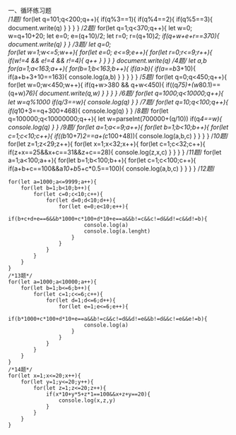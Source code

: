  一、循环练习题       
        /*1题*/
    for(let q=101;q<200;q++){
        if(q%3==1){
            if(q%4==2){
                if(q%5==3){
                    document.write(q)
                }
            }
        }
    }
        /*2题*/
    for(let q=1;q<370;q++){
        let w=0; w=q+10+20;
            let e=0; e=(q+10)/2;
                let r=0; r=(q+10)*2;
                    if(q+w+e+r==370){
                        document.write(q)
                    }
                }
       /*3题*/
    let q=0;   
        for(let w=1;w<=5;w++){
            for(let e=0; e<=9;e++){
                for(let r=0;r<=9;r++){
                    if(w!=4 && e!=4 && r!=4){
                      q++
                    }
                }
            }
        }
        document.write(q)
    /*4题*/
    let a,b
    for(a=1;a<163;a++){
        for(b=1;b<163;b++){
            if(a>b){
                if(a==b*3+10){
                    if(a+b+3+10==163){
                        console.log(a,b)
                    }
                }
            }
        }
    }
    /*5题*/
    for(let q=0;q<450;q++){
        for(let w=0;w<450;w++){
            if(q+w>380 && q+w<450){
                if((q*75)+(w*80.1)==(q+w)*76){
                    document.write(q,w)
                }
            }
        }
    }
    /*6题*/
    for(let q=1000;q<10000;q++){
        let w=q%1000
        if(q/3==w){
            console.log(q)
        }
    }
    /*7题*/
        for(let q=10;q<100;q++){
            if(q*10+3==q+300+468){
                console.log(q)
            }
        }
    /*8题*/
    for(let q=100000;q<10000000;q++){
        let w=parseInt(700000+(q/10))
        if(q*4==w){
            console.log(q)
        }
    }
    /*9题*/
    for(let a=1;a<=9;a++){
        for(let b=1;b<10;b++){
            for(let c=1;c<10;c++){
                if((b*10+7)*2==a+(c*100+48)){
                    console.log(a,b,c)
                }
            }
        }
    }
    /*10题*/
    for(let z=1;z<29;z++){
        for(let x=1;x<32;x++){
            for(let c=1;c<32;c++){
                if(z+x==25&&x+c==31&&z+c==28){
                    console.log(z,x,c)
                }
            }
        }
    }
    /*11题*/
    for(let a=1;a<100;a++){
        for(let b=1;b<100;b++){
            for(let c=1;c<100;c++){
                if(a+b+c==100&&a*10+b*5+c*0.5==100){
                    console.log(a,b,c)
                }
            }
        }
    }
    /*12题*/
    
    for(let a=1000;a<=9999;a++){
        for(let b=1;b<10;b++){
            for(let c=0;c<10;c++){
                for(let d=0;d<10;d++){
                    for(let e=0;e<10;e++){
                        if(b+c+d+e==6&&b*1000+c*100+d*10+e==a&&b!=c&&c!=d&&d!=c&&d!=b){
                            console.log(a)
                            console.log(a.lenght)
                        }
                    }
                }
            }
        }
    }
    /*13题*/
    for(let a=1000;a<10000;a++){
        for(let b=1;b<=6;b++){
            for(let c=1;c<=6;c++){
                for(let d=1;d<=6;d++){
                    for(let e=1;e<=6;e++){
                        if(b*1000+c*100+d*10+e==a&&b!=c&&c!=d&&d!=e&&b!=d&&c!=e&&e!=b){
                            console.log(a)
                        }
                    }
                }
            }
        }
    }
    /*14题*/
    for(let x=1;x<=20;x++){
        for(let y=1;y<=20;y++){
            for(let z=1;z<=20;z++){
                if(x*10+y*5+z*1==100&&x+z+y==20){
                    console.log(x,z,y)
                }
            }
        }
    } 
